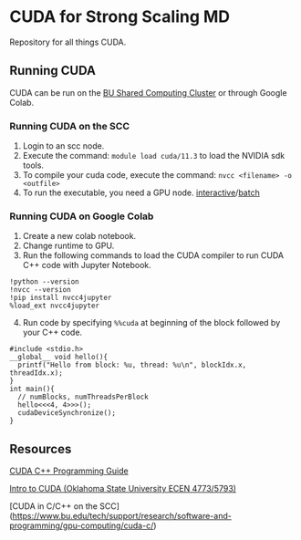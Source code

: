 # CUDA for Strong Scaling MD
Repository for all things CUDA.

## Running CUDA
CUDA can be run on the [BU Shared Computing Cluster](https://www.bu.edu/tech/support/research/system-usage/connect-scc/scc-ondemand/) or through Google Colab.

### Running CUDA on the SCC
1. Login to an scc node.
2. Execute the command: `module load cuda/11.3` to load the NVIDIA sdk tools.
3. To compile your cuda code, execute the command: `nvcc <filename> -o <outfile>`
4. To run the executable, you need a GPU node. [interactive](https://www.bu.edu/tech/support/research/system-usage/running-jobs/interactive-jobs/)/[batch](https://www.bu.edu/tech/support/research/system-usage/running-jobs/submitting-jobs/#job-options)
  
### Running CUDA on Google Colab
1. Create a new colab notebook.
2. Change runtime to GPU.
3. Run the following commands to load the CUDA compiler to run CUDA C++ code with Jupyter Notebook.
```
!python --version
!nvcc --version
!pip install nvcc4jupyter
%load_ext nvcc4jupyter
```
4. Run code by specifying `%%cuda` at beginning of the block followed by your C++ code.
```%%cuda
#include <stdio.h>
__global__ void hello(){
  printf("Hello from block: %u, thread: %u\n", blockIdx.x, threadIdx.x);
}
int main(){
  // numBlocks, numThreadsPerBlock
  hello<<<4, 4>>>();
  cudaDeviceSynchronize();
}
```



## Resources
[CUDA C++ Programming Guide](https://docs.nvidia.com/cuda/cuda-c-programming-guide/)

[Intro to CUDA (Oklahoma State University ECEN 4773/5793)](https://www.youtube.com/playlist?list=PLC6u37oFvF40BAm7gwVP7uDdzmW83yHPe)

[CUDA in C/C++ on the SCC] (https://www.bu.edu/tech/support/research/software-and-programming/gpu-computing/cuda-c/)
